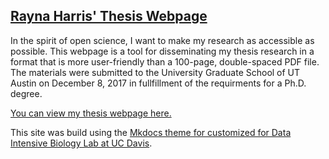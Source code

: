 ## [Rayna Harris' Thesis Webpage](https://raynamharris.github.io/Thesis)

In the spirit of open science, I want to make my research as accessible as possible. This webpage is a tool for disseminating my thesis research in a format that is more user-friendly than a 100-page, double-spaced PDF file. The materials were submitted to the University Graduate School of UT Austin on December 8, 2017 in fullfillment of the requirments for a Ph.D. degree. 

[You can view my thesis webpage here.](https://raynamharris.github.io/Thesis)

This site was build using the [Mkdocs theme for customized for Data Intensive Biology Lab at UC Davis](https://github.com/dib-lab/mkdocs-material-dib).
